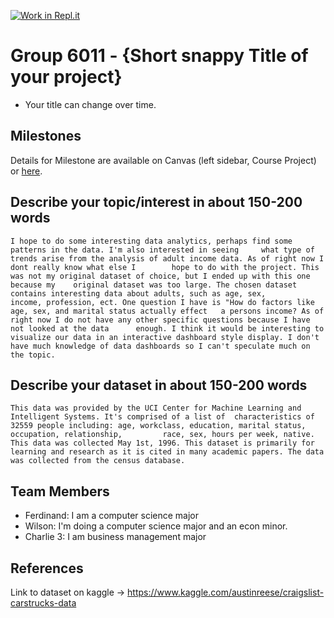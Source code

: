 [![Work in Repl.it](https://classroom.github.com/assets/work-in-replit-14baed9a392b3a25080506f3b7b6d57f295ec2978f6f33ec97e36a161684cbe9.svg)](https://classroom.github.com/online_ide?assignment_repo_id=312167&assignment_repo_type=GroupAssignmentRepo)
# Group 6011 - {Short snappy Title of your project}

- Your title can change over time.

## Milestones

Details for Milestone are available on Canvas (left sidebar, Course Project) or [here](https://firas.moosvi.com/courses/data301/project/milestone01.html).

## Describe your topic/interest in about 150-200 words


	I hope to do some interesting data analytics, perhaps find some patterns in the data. I'm also interested in seeing 	what type of trends arise from the analysis of adult income data. As of right now I dont really know what else I 		hope to do with the project. This was not my original dataset of choice, but I ended up with this one because my 	original dataset was too large. The chosen dataset contains interesting data about adults, such as age, sex, 		income, profession, ect. One question I have is "How do factors like age, sex, and marital status actually effect 	a persons income? As of right now I do not have any other specific questions because I have not looked at the data 		enough. I think it would be interesting to visualize our data in an interactive dashboard style display. I don't 	have much knowledge of data dashboards so I can't speculate much on the topic.

## Describe your dataset in about 150-200 words

	This data was provided by the UCI Center for Machine Learning and Intelligent Systems. It's comprised of a list of 	characteristics of 32559 people including: age, workclass, education, marital status, occupation, relationship, 		race, sex, hours per week, native. This data was collected May 1st, 1996. This dataset is primarily for 		learning and research as it is cited in many academic papers. The data was collected from the census database.
    

## Team Members

- Ferdinand: I am a computer science major
- Wilson: I'm doing a computer science major and an econ minor.
- Charlie 3: I am business management major 

## References

Link to dataset on kaggle -> https://www.kaggle.com/austinreese/craigslist-carstrucks-data
